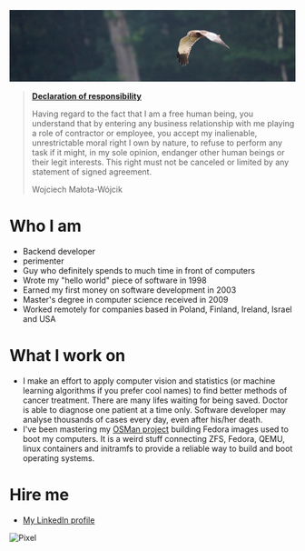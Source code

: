 ![Out of forest](header.jpg)

> [**Declaration of responsibility**](https://go.exw.co/declaration-of-responsibility)
>
> Having regard to the fact that I am a free human being, you understand that by entering any business relationship with me playing a role of contractor or employee, you accept my inalienable, unrestrictable moral right I own by nature, to refuse to perform any task if it might, in my sole opinion, endanger other human beings or their legit interests. This right must not be canceled or limited by any statement of signed agreement.
>
> Wojciech Małota-Wójcik


# Who I am
- Backend developer
- perimenter
- Guy who definitely spends to much time in front of computers
- Wrote my "hello world" piece of software in 1998
- Earned my first money on software development in 2003
- Master's degree in computer science received in 2009
- Worked remotely for companies based in Poland, Finland, Ireland, Israel and USA

# What I work on
- I make an effort to apply computer vision and statistics (or machine learning algorithms if you prefer cool names) to find better methods of cancer treatment. There are many lifes waiting for being saved. Doctor is able to diagnose one patient at a time only. Software developer may analyse thousands of cases every day, even after his/her death.
- I've been mastering my [OSMan project](https://go.exw.co/osman) building Fedora images used to boot my computers. It is a weird stuff connecting ZFS, Fedora, QEMU, linux containers and initramfs to provide a reliable way to build and boot operating systems.

# Hire me
- [My LinkedIn profile](https://www.linkedin.com/in/wmalota/)

![Pixel](https://go.exw.co/pixel)
